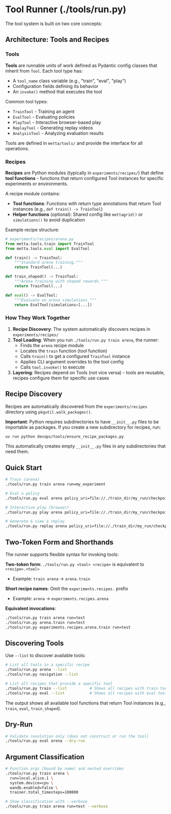 # Tool Runner (./tools/run.py)

The tool system is built on two core concepts:

## Architecture: Tools and Recipes

### Tools

**Tools** are runnable units of work defined as Pydantic config classes that inherit from `Tool`. Each tool type has:
- A `tool_name` class variable (e.g., "train", "eval", "play")
- Configuration fields defining its behavior
- An `invoke()` method that executes the tool

Common tool types:
- `TrainTool` - Training an agent
- `EvalTool` - Evaluating policies
- `PlayTool` - Interactive browser-based play
- `ReplayTool` - Generating replay videos
- `AnalysisTool` - Analyzing evaluation results

Tools are defined in `metta/tools/` and provide the interface for all operations.

### Recipes

**Recipes** are Python modules (typically in `experiments/recipes/`) that define **tool functions** - functions that return configured Tool instances for specific experiments or environments.

A recipe module contains:
- **Tool functions**: Functions with return type annotations that return Tool instances (e.g., `def train() -> TrainTool`)
- **Helper functions** (optional): Shared config like `mettagrid()` or `simulations()` to avoid duplication

Example recipe structure:
```python
# experiments/recipes/arena.py
from metta.tools.train import TrainTool
from metta.tools.eval import EvalTool

def train() -> TrainTool:
    """Standard arena training."""
    return TrainTool(...)

def train_shaped() -> TrainTool:
    """Arena training with shaped rewards."""
    return TrainTool(...)

def eval() -> EvalTool:
    """Evaluate on arena simulations."""
    return EvalTool(simulations=[...])
```

### How They Work Together

1. **Recipe Discovery**: The system automatically discovers recipes in `experiments/recipes/`
2. **Tool Loading**: When you run `./tools/run.py train arena`, the runner:
   - Finds the `arena` recipe module
   - Locates the `train` function (tool function)
   - Calls `train()` to get a configured `TrainTool` instance
   - Applies CLI argument overrides to the tool config
   - Calls `tool.invoke()` to execute
3. **Layering**: Recipes depend on Tools (not vice versa) - tools are reusable, recipes configure them for specific use cases

## Recipe Discovery

Recipes are automatically discovered from the `experiments/recipes` directory using `pkgutil.walk_packages()`.

**Important**: Python requires subdirectories to have `__init__.py` files to be importable as packages. If you create a new subdirectory for recipes, run:

```bash
uv run python devops/tools/ensure_recipe_packages.py
```

This automatically creates empty `__init__.py` files in any subdirectories that need them.

## Quick Start

```bash
# Train (arena)
./tools/run.py train arena run=my_experiment

# Eval a policy
./tools/run.py eval arena policy_uri=file://./train_dir/my_run/checkpoints

# Interactive play (browser)
./tools/run.py play arena policy_uri=file://./train_dir/my_run/checkpoints

# Generate & view a replay
./tools/run.py replay arena policy_uri=file://./train_dir/my_run/checkpoints
```

## Two-Token Form and Shorthands

The runner supports flexible syntax for invoking tools:

**Two-token form**: `./tools/run.py <tool> <recipe>` is equivalent to `<recipe>.<tool>`
- Example: `train arena` → `arena.train`

**Short recipe names**: Omit the `experiments.recipes.` prefix
- Example: `arena` → `experiments.recipes.arena`

**Equivalent invocations**:
```bash
./tools/run.py train arena run=test
./tools/run.py arena.train run=test
./tools/run.py experiments.recipes.arena.train run=test
```

## Discovering Tools

Use `--list` to discover available tools:

```bash
# List all tools in a specific recipe
./tools/run.py arena --list
./tools/run.py navigation --list

# List all recipes that provide a specific tool
./tools/run.py train --list          # Shows all recipes with train tools
./tools/run.py eval --list           # Shows all recipes with eval tools
```

The output shows all available tool functions that return Tool instances (e.g., `train`, `eval`, `train_shaped`).

## Dry-Run

```bash
# Validate resolution only (does not construct or run the tool)
./tools/run.py eval arena --dry-run
```

## Argument Classification

```bash
# Function args (bound by name) and nested overrides
./tools/run.py train arena \
  run=local.alice.1 \
  system.device=cpu \
  wandb.enabled=false \
  trainer.total_timesteps=100000

# Show classification with --verbose
./tools/run.py train arena run=test --verbose
```
